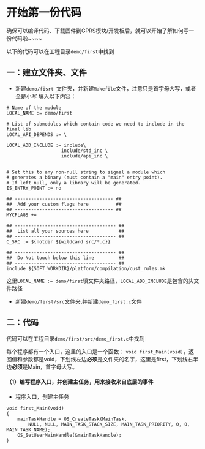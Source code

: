 开始第一份代码
=====

确保可以编译代码、下载固件到GPRS模块/开发板后，就可以开始了解如何写一份代码啦~~~~

以下的代码可以在工程目录`demo/first`中找到

## 一：建立文件夹、文件

* 新建`demo/fisrt `文件夹，并新建`Makefile`文件，注意只是首字母大写，或者全是小写
填入以下内容：

```
# Name of the module
LOCAL_NAME := demo/first

# List of submodules which contain code we need to include in the final lib
LOCAL_API_DEPENDS := \

LOCAL_ADD_INCLUDE := include\
                    include/std_inc \
                    include/api_inc \


# Set this to any non-null string to signal a module which 
# generates a binary (must contain a "main" entry point). 
# If left null, only a library will be generated.
IS_ENTRY_POINT := no

## ------------------------------------ ##
## 	Add your custom flags here          ##
## ------------------------------------ ##
MYCFLAGS += 

## ------------------------------------- ##
##	List all your sources here           ##
## ------------------------------------- ##
C_SRC := ${notdir ${wildcard src/*.c}}

## ------------------------------------- ##
##  Do Not touch below this line         ##
## ------------------------------------- ##
include ${SOFT_WORKDIR}/platform/compilation/cust_rules.mk
```

这里`LOCAL_NAME := demo/first`填文件夹路径，`LOCAL_ADD_INCLUDE`是包含的头文件路径

* 新建`demo/first/src`文件夹,并新建`demo_first.c`文件


## 二：代码

代码可以在工程目录`demo/first/src/demo_first.c`中找到

每个程序都有一个入口，这里的入口是一个函数：
`void first_Main(void)`，返回值和参数都是void，下划线左边**必须**是文件夹的名字，这里是first，下划线右半边**必须**是Main，首字母大写。

#### （1）编写程序入口，并创建主任务，用来接收来自底层的事件

* 程序入口，创建主任务

```
void first_Main(void)
{
    mainTaskHandle = OS_CreateTask(MainTask,
        NULL, NULL, MAIN_TASK_STACK_SIZE, MAIN_TASK_PRIORITY, 0, 0, MAIN_TASK_NAME);
    OS_SetUserMainHandle(&mainTaskHandle);
}
```



